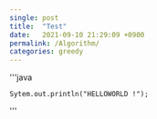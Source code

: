 ```yaml
---
single: post
title:  "Test"
date:   2021-09-10 21:29:09 +0900
permalink: /Algorithm/
categories: greedy
---
```


'''java
    
    Sytem.out.println("HELLOWORLD !");

'''